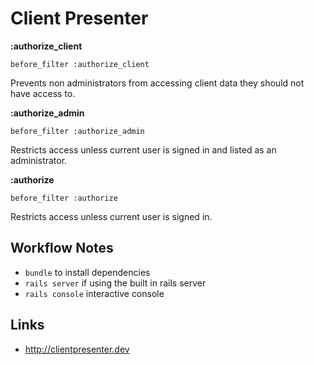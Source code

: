 Client Presenter
======================


**:authorize_client**

    before_filter :authorize_client
Prevents non administrators from accessing client data they should not have access to.

**:authorize_admin**

    before_filter :authorize_admin
Restricts access unless current user is signed in and listed as an administrator.

**:authorize**

    before_filter :authorize
Restricts access unless current user is signed in.


Workflow Notes
--------------
* `bundle` to install dependencies
* `rails server` if using the built in rails server
* `rails console` interactive console

Links
-----
* <http://clientpresenter.dev>
